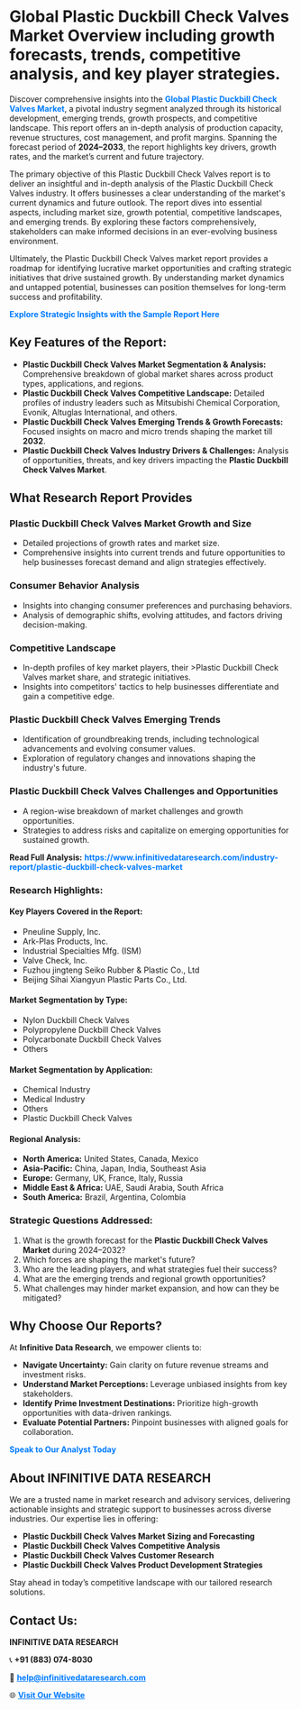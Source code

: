 <h1>Global Plastic Duckbill Check Valves Market Overview including growth forecasts, trends, competitive analysis, and key player strategies.</h1>
<p>
Discover comprehensive insights into the 
<a href="https://www.infinitivedataresearch.com/industry-report/plastic-duckbill-check-valves-market" rel="dofollow" style="color: #007BFF; text-decoration: none;"><strong>Global Plastic Duckbill Check Valves Market</strong></a>, a pivotal industry segment analyzed through its historical development, emerging trends, growth prospects, and competitive landscape. This report offers an in-depth analysis of production capacity, revenue structures, cost management, and profit margins. Spanning the forecast period of <strong>2024–2033</strong>, the report highlights key drivers, growth rates, and the market’s current and future trajectory.
</p>
<p>
The primary objective of this Plastic Duckbill Check Valves report is to deliver an insightful and in-depth analysis of the Plastic Duckbill Check Valves industry. It offers businesses a clear understanding of the market's current dynamics and future outlook. The report dives into essential aspects, including market size, growth potential, competitive landscapes, and emerging trends. By exploring these factors comprehensively, stakeholders can make informed decisions in an ever-evolving business environment.
</p>
<p>
Ultimately, the Plastic Duckbill Check Valves market report provides a roadmap for identifying lucrative market opportunities and crafting strategic initiatives that drive sustained growth. By understanding market dynamics and untapped potential, businesses can position themselves for long-term success and profitability.
</p>
<p>
<a href="https://www.infinitivedataresearch.com/request-sample/reportId=102820" style="color: #007BFF; text-decoration: none;"><strong>Explore Strategic Insights with the Sample Report Here</strong></a>
</p>

<h2>Key Features of the Report:</h2>
<ul>
<li><strong>Plastic Duckbill Check Valves Market Segmentation & Analysis:</strong> Comprehensive breakdown of global market shares across product types, applications, and regions.</li>
<li><strong>Plastic Duckbill Check Valves Competitive Landscape:</strong> Detailed profiles of industry leaders such as Mitsubishi Chemical Corporation, Evonik, Altuglas International, and others.</li>
<li><strong>Plastic Duckbill Check Valves Emerging Trends & Growth Forecasts:</strong> Focused insights on macro and micro trends shaping the market till <strong>2032</strong>.</li>
<li><strong>Plastic Duckbill Check Valves Industry Drivers & Challenges:</strong> Analysis of opportunities, threats, and key drivers impacting the <strong>Plastic Duckbill Check Valves Market</strong>.</li>
</ul>

<h2>What Research Report Provides</h2>
<h3>Plastic Duckbill Check Valves Market Growth and Size</h3>
<ul>
<li>Detailed projections of growth rates and market size.</li>
<li>Comprehensive insights into current trends and future opportunities to help businesses forecast demand and align strategies effectively.</li>
</ul>

<h3>Consumer Behavior Analysis</h3>
<ul>
<li>Insights into changing consumer preferences and purchasing behaviors.</li>
<li>Analysis of demographic shifts, evolving attitudes, and factors driving decision-making.</li>
</ul>

<h3>Competitive Landscape</h3>
<ul>
<li>In-depth profiles of key market players, their >Plastic Duckbill Check Valves market share, and strategic initiatives.</li>
<li>Insights into competitors' tactics to help businesses differentiate and gain a competitive edge.</li>
</ul>

<h3>Plastic Duckbill Check Valves Emerging Trends</h3>
<ul>
<li>Identification of groundbreaking trends, including technological advancements and evolving consumer values.</li>
<li>Exploration of regulatory changes and innovations shaping the industry's future.</li>
</ul>

<h3>Plastic Duckbill Check Valves Challenges and Opportunities</h3>
<ul>
<li>A region-wise breakdown of market challenges and growth opportunities.</li>
<li>Strategies to address risks and capitalize on emerging opportunities for sustained growth.</li>
</ul>
<p><strong>Read Full Analysis:</strong> <a href="https://www.infinitivedataresearch.com/industry-report/plastic-duckbill-check-valves-market" rel="dofollow" style="color: #007BFF; text-decoration: none;"><strong>https://www.infinitivedataresearch.com/industry-report/plastic-duckbill-check-valves-market</strong></a></p>
<h3>Research Highlights:</h3>
<h4>Key Players Covered in the Report:</h4>
<ul><li>Pneuline Supply, Inc.</li><li>Ark-Plas Products, Inc.</li><li>Industrial Specialties Mfg. (ISM)</li><li>Valve Check, Inc.</li><li>Fuzhou jingteng Seiko Rubber &amp; Plastic Co., Ltd</li><li>Beijing Sihai Xiangyun Plastic Parts Co., Ltd.</li></ul>
<h4>Market Segmentation by Type:</h4>
<ul><li>Nylon Duckbill Check Valves</li><li>Polypropylene Duckbill Check Valves</li><li>Polycarbonate Duckbill Check Valves</li><li>Others</li></ul>
<h4>Market Segmentation by Application:</h4>
<ul><li>Chemical Industry</li><li>Medical Industry</li><li>Others</li><li>Plastic Duckbill Check Valves</li></ul>

<h4>Regional Analysis:</h4>
<ul>
<li><strong>North America:</strong> United States, Canada, Mexico</li>
<li><strong>Asia-Pacific:</strong> China, Japan, India, Southeast Asia</li>
<li><strong>Europe:</strong> Germany, UK, France, Italy, Russia</li>
<li><strong>Middle East & Africa:</strong> UAE, Saudi Arabia, South Africa</li>
<li><strong>South America:</strong> Brazil, Argentina, Colombia</li>
</ul>

<h3>Strategic Questions Addressed:</h3>
<ol>
<li>What is the growth forecast for the <strong>Plastic Duckbill Check Valves Market</strong> during 2024–2032?</li>
<li>Which forces are shaping the market's future?</li>
<li>Who are the leading players, and what strategies fuel their success?</li>
<li>What are the emerging trends and regional growth opportunities?</li>
<li>What challenges may hinder market expansion, and how can they be mitigated?</li>
</ol>

<h2>Why Choose Our Reports?</h2>
<p>At <strong>Infinitive Data Research</strong>, we empower clients to:</p>
<ul>
<li><strong>Navigate Uncertainty:</strong> Gain clarity on future revenue streams and investment risks.</li>
<li><strong>Understand Market Perceptions:</strong> Leverage unbiased insights from key stakeholders.</li>
<li><strong>Identify Prime Investment Destinations:</strong> Prioritize high-growth opportunities with data-driven rankings.</li>
<li><strong>Evaluate Potential Partners:</strong> Pinpoint businesses with aligned goals for collaboration.</li>
</ul>
<p><a href="https://www.infinitivedataresearch.com/industry-report/plastic-duckbill-check-valves-market" rel="dofollow" style="color: #007BFF; text-decoration: none;"><strong>Speak to Our Analyst Today</strong></a></p>

<h2>About INFINITIVE DATA RESEARCH</h2>
<p>We are a trusted name in market research and advisory services, delivering actionable insights and strategic support to businesses across diverse industries. Our expertise lies in offering:</p>
<ul>
<li><strong>Plastic Duckbill Check Valves Market Sizing and Forecasting</strong></li>
<li><strong>Plastic Duckbill Check Valves Competitive Analysis</strong></li>
<li><strong>Plastic Duckbill Check Valves Customer Research</strong></li>
<li><strong>Plastic Duckbill Check Valves Product Development Strategies</strong></li>
</ul>
<p>Stay ahead in today’s competitive landscape with our tailored research solutions.</p>

<h2>Contact Us:</h2>
<p><strong>INFINITIVE DATA RESEARCH</strong></p>
<p>📞 <strong>+91 (883) 074-8030</strong></p>
<p>📧 <strong><a href="mailto:help@infinitivedataresearch.com" style="color: #007BFF;">help@infinitivedataresearch.com</a></strong></p>
<p>🌐 <strong><a href="https://www.infinitivedataresearch.com" rel="dofollow" style="color: #007BFF;">Visit Our Website</a></strong></p>